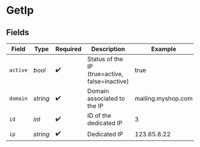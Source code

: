 # GetIp


## Fields

| Field                                          | Type                                           | Required                                       | Description                                    | Example                                        |
| ---------------------------------------------- | ---------------------------------------------- | ---------------------------------------------- | ---------------------------------------------- | ---------------------------------------------- |
| `active`                                       | *bool*                                         | :heavy_check_mark:                             | Status of the IP (true=active, false=inactive) | true                                           |
| `domain`                                       | *string*                                       | :heavy_check_mark:                             | Domain associated to the IP                    | mailing.myshop.com                             |
| `id`                                           | *int*                                          | :heavy_check_mark:                             | ID of the dedicated IP                         | 3                                              |
| `ip`                                           | *string*                                       | :heavy_check_mark:                             | Dedicated IP                                   | 123.65.8.22                                    |